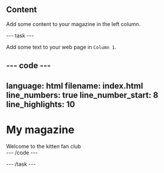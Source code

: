 ## Content

Add some content to your magazine in the left column.

--- task ---

Add some text to your web page in `Column 1`.

--- code ---
---
language: html
filename: index.html
line_numbers: true
line_number_start: 8
line_highlights: 10
---
<h1>My magazine</h1>
<div class="column1">
	Welcome to the kitten fan club
</div>
--- /code ---

--- /task ---